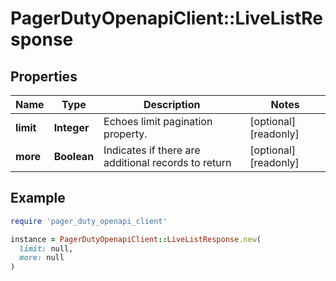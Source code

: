 # PagerDutyOpenapiClient::LiveListResponse

## Properties

| Name | Type | Description | Notes |
| ---- | ---- | ----------- | ----- |
| **limit** | **Integer** | Echoes limit pagination property. | [optional][readonly] |
| **more** | **Boolean** | Indicates if there are additional records to return | [optional][readonly] |

## Example

```ruby
require 'pager_duty_openapi_client'

instance = PagerDutyOpenapiClient::LiveListResponse.new(
  limit: null,
  more: null
)
```

